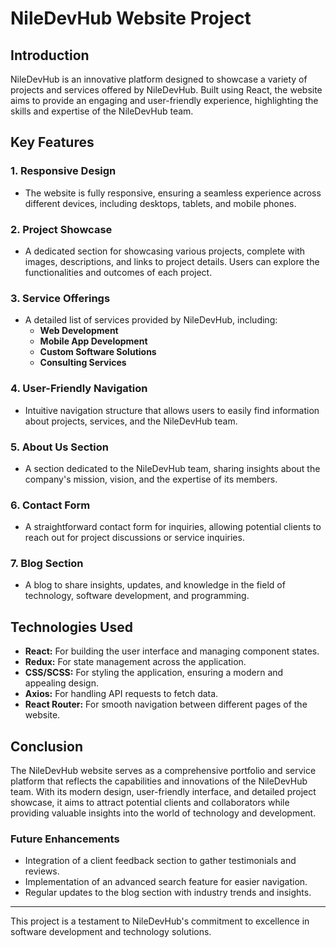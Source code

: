 # NileDevHub Website Project

## Introduction

NileDevHub is an innovative platform designed to showcase a variety of projects and services offered by NileDevHub. Built using React, the website aims to provide an engaging and user-friendly experience, highlighting the skills and expertise of the NileDevHub team.

## Key Features

### 1. **Responsive Design**
   - The website is fully responsive, ensuring a seamless experience across different devices, including desktops, tablets, and mobile phones.

### 2. **Project Showcase**
   - A dedicated section for showcasing various projects, complete with images, descriptions, and links to project details. Users can explore the functionalities and outcomes of each project.

### 3. **Service Offerings**
   - A detailed list of services provided by NileDevHub, including:
     - **Web Development**
     - **Mobile App Development**
     - **Custom Software Solutions**
     - **Consulting Services**

### 4. **User-Friendly Navigation**
   - Intuitive navigation structure that allows users to easily find information about projects, services, and the NileDevHub team.

### 5. **About Us Section**
   - A section dedicated to the NileDevHub team, sharing insights about the company's mission, vision, and the expertise of its members.

### 6. **Contact Form**
   - A straightforward contact form for inquiries, allowing potential clients to reach out for project discussions or service inquiries.

### 7. **Blog Section**
   - A blog to share insights, updates, and knowledge in the field of technology, software development, and programming.

## Technologies Used

- **React:** For building the user interface and managing component states.
- **Redux:** For state management across the application.
- **CSS/SCSS:** For styling the application, ensuring a modern and appealing design.
- **Axios:** For handling API requests to fetch data.
- **React Router:** For smooth navigation between different pages of the website.

## Conclusion

The NileDevHub website serves as a comprehensive portfolio and service platform that reflects the capabilities and innovations of the NileDevHub team. With its modern design, user-friendly interface, and detailed project showcase, it aims to attract potential clients and collaborators while providing valuable insights into the world of technology and development. 

### Future Enhancements
- Integration of a client feedback section to gather testimonials and reviews.
- Implementation of an advanced search feature for easier navigation.
- Regular updates to the blog section with industry trends and insights.

--- 

This project is a testament to NileDevHub's commitment to excellence in software development and technology solutions.